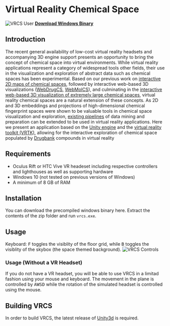 # Virtual Reality Chemical Space
![VRCS User](http://viz.gdb.tools/images/vrcs_user.jpg)
[**Download Windows Binary**](http://viz.gdb.tools/bin/vrcs_21062018.zip)
## Introduction
The recent general availability of low-cost virtual reality headsets and accompanying 3D engine support presents an opportunity to bring the concept of chemical space into virtual environments. While virtual reality applications represent a category of widespread tools other fields, their use in the visualization and exploration of abstract data such as chemical spaces has been experimental. Based on our previous work on [interactive 2D maps of chemical spaces](http://gdb.tools/tools), followed by interactive web-based 3D visualizations ([WebDrugCS](http://gdbtools.unibe.ch:8080/webDrugCS/), [WebMolCS](http://gdbtools.unibe.ch:8080/webDrugCS/)), and culminating in the [interactive web-based 3D visualization of extremely large chemical spaces](http://faerun.gdb.tools), virtual reality chemical spaces are a natural extension of these concepts. As 2D and 3D embeddings and projections of high-dimensional chemical fingerprint spaces were shown to be valuable tools in chemical space visualization and exploration, [existing pipelines](http://doc.gdb.tools/fun) of data mining and preparation can be extended to be used in virtual reality applications. Here we present an application based on the [Unity engine](https://unity3d.com/) and the [virtual reality toolkit (VRTK)](http://vrtk.io), allowing for the interactive exploration of chemical space populated by [Drugbank](http://www.drugbank.ca) compounds in virtual reality

## Requirements
- Oculus Rift or HTC Vive VR headeset including respective controllers and lighthouses as well as supporting hardware
- Windows 10 (not tested on previous versions of Windows)
- A minimum of 8 GB of RAM

## Installation
You can download the precompiled windows binary here. Extract the contents of the zip folder and run `vrcs.exe`.

## Usage
Keyboard: <kbd>F</kbd> toggles the visiblity of the floor grid, while <kbd>B</kbd> toggles the visiblity of the skybox (the space themed background).
![VRCS Controls](http://viz.gdb.tools/images/vrcs_controls.jpg)

### Usage (Without a VR Headset)
If you do not have a VR headset, you will be able to use VRCS in a limitad fashion using your mouse and keyboard. The movement in the plane is controlled by <kbd>A</kbd><kbd>W</kbd><kbd>S</kbd><kbd>D</kbd> while the rotation of the simulated headset is controlled using the mouse.

## Building VRCS
In order to build VRCS, the latest release of [Unity3d](https://unity3d.com/) is required.